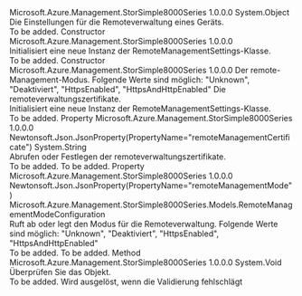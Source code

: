 <Type Name="RemoteManagementSettings" FullName="Microsoft.Azure.Management.StorSimple8000Series.Models.RemoteManagementSettings">
  <TypeSignature Language="C#" Value="public class RemoteManagementSettings" />
  <TypeSignature Language="ILAsm" Value=".class public auto ansi beforefieldinit RemoteManagementSettings extends System.Object" />
  <TypeSignature Language="DocId" Value="T:Microsoft.Azure.Management.StorSimple8000Series.Models.RemoteManagementSettings" />
  <TypeSignature Language="VB.NET" Value="Public Class RemoteManagementSettings" />
  <TypeSignature Language="F#" Value="type RemoteManagementSettings = class" />
  <AssemblyInfo>
    <AssemblyName>Microsoft.Azure.Management.StorSimple8000Series</AssemblyName>
    <AssemblyVersion>1.0.0.0</AssemblyVersion>
  </AssemblyInfo>
  <Base>
    <BaseTypeName>System.Object</BaseTypeName>
  </Base>
  <Interfaces />
  <Docs>
    <summary>
            Die Einstellungen für die Remoteverwaltung eines Geräts.
            </summary>
    <remarks>To be added.</remarks>
  </Docs>
  <Members>
    <Member MemberName=".ctor">
      <MemberSignature Language="C#" Value="public RemoteManagementSettings ();" />
      <MemberSignature Language="ILAsm" Value=".method public hidebysig specialname rtspecialname instance void .ctor() cil managed" />
      <MemberSignature Language="DocId" Value="M:Microsoft.Azure.Management.StorSimple8000Series.Models.RemoteManagementSettings.#ctor" />
      <MemberSignature Language="VB.NET" Value="Public Sub New ()" />
      <MemberType>Constructor</MemberType>
      <AssemblyInfo>
        <AssemblyName>Microsoft.Azure.Management.StorSimple8000Series</AssemblyName>
        <AssemblyVersion>1.0.0.0</AssemblyVersion>
      </AssemblyInfo>
      <Parameters />
      <Docs>
        <summary>
            Initialisiert eine neue Instanz der RemoteManagementSettings-Klasse.
            </summary>
        <remarks>To be added.</remarks>
      </Docs>
    </Member>
    <Member MemberName=".ctor">
      <MemberSignature Language="C#" Value="public RemoteManagementSettings (Microsoft.Azure.Management.StorSimple8000Series.Models.RemoteManagementModeConfiguration remoteManagementMode, string remoteManagementCertificate = null);" />
      <MemberSignature Language="ILAsm" Value=".method public hidebysig specialname rtspecialname instance void .ctor(valuetype Microsoft.Azure.Management.StorSimple8000Series.Models.RemoteManagementModeConfiguration remoteManagementMode, string remoteManagementCertificate) cil managed" />
      <MemberSignature Language="DocId" Value="M:Microsoft.Azure.Management.StorSimple8000Series.Models.RemoteManagementSettings.#ctor(Microsoft.Azure.Management.StorSimple8000Series.Models.RemoteManagementModeConfiguration,System.String)" />
      <MemberSignature Language="VB.NET" Value="Public Sub New (remoteManagementMode As RemoteManagementModeConfiguration, Optional remoteManagementCertificate As String = null)" />
      <MemberSignature Language="F#" Value="new Microsoft.Azure.Management.StorSimple8000Series.Models.RemoteManagementSettings : Microsoft.Azure.Management.StorSimple8000Series.Models.RemoteManagementModeConfiguration * string -&gt; Microsoft.Azure.Management.StorSimple8000Series.Models.RemoteManagementSettings" Usage="new Microsoft.Azure.Management.StorSimple8000Series.Models.RemoteManagementSettings (remoteManagementMode, remoteManagementCertificate)" />
      <MemberType>Constructor</MemberType>
      <AssemblyInfo>
        <AssemblyName>Microsoft.Azure.Management.StorSimple8000Series</AssemblyName>
        <AssemblyVersion>1.0.0.0</AssemblyVersion>
      </AssemblyInfo>
      <Parameters>
        <Parameter Name="remoteManagementMode" Type="Microsoft.Azure.Management.StorSimple8000Series.Models.RemoteManagementModeConfiguration" />
        <Parameter Name="remoteManagementCertificate" Type="System.String" />
      </Parameters>
      <Docs>
        <param name="remoteManagementMode">Der remote-Management-Modus.
            Folgende Werte sind möglich: "Unknown", "Deaktiviert", "HttpsEnabled", "HttpsAndHttpEnabled"</param>
        <param name="remoteManagementCertificate">Die remoteverwaltungszertifikate.</param>
        <summary>
            Initialisiert eine neue Instanz der RemoteManagementSettings-Klasse.
            </summary>
        <remarks>To be added.</remarks>
      </Docs>
    </Member>
    <Member MemberName="RemoteManagementCertificate">
      <MemberSignature Language="C#" Value="public string RemoteManagementCertificate { get; set; }" />
      <MemberSignature Language="ILAsm" Value=".property instance string RemoteManagementCertificate" />
      <MemberSignature Language="DocId" Value="P:Microsoft.Azure.Management.StorSimple8000Series.Models.RemoteManagementSettings.RemoteManagementCertificate" />
      <MemberSignature Language="VB.NET" Value="Public Property RemoteManagementCertificate As String" />
      <MemberSignature Language="F#" Value="member this.RemoteManagementCertificate : string with get, set" Usage="Microsoft.Azure.Management.StorSimple8000Series.Models.RemoteManagementSettings.RemoteManagementCertificate" />
      <MemberType>Property</MemberType>
      <AssemblyInfo>
        <AssemblyName>Microsoft.Azure.Management.StorSimple8000Series</AssemblyName>
        <AssemblyVersion>1.0.0.0</AssemblyVersion>
      </AssemblyInfo>
      <Attributes>
        <Attribute>
          <AttributeName>Newtonsoft.Json.JsonProperty(PropertyName="remoteManagementCertificate")</AttributeName>
        </Attribute>
      </Attributes>
      <ReturnValue>
        <ReturnType>System.String</ReturnType>
      </ReturnValue>
      <Docs>
        <summary>
            Abrufen oder Festlegen der remoteverwaltungszertifikate.
            </summary>
        <value>To be added.</value>
        <remarks>To be added.</remarks>
      </Docs>
    </Member>
    <Member MemberName="RemoteManagementMode">
      <MemberSignature Language="C#" Value="public Microsoft.Azure.Management.StorSimple8000Series.Models.RemoteManagementModeConfiguration RemoteManagementMode { get; set; }" />
      <MemberSignature Language="ILAsm" Value=".property instance valuetype Microsoft.Azure.Management.StorSimple8000Series.Models.RemoteManagementModeConfiguration RemoteManagementMode" />
      <MemberSignature Language="DocId" Value="P:Microsoft.Azure.Management.StorSimple8000Series.Models.RemoteManagementSettings.RemoteManagementMode" />
      <MemberSignature Language="VB.NET" Value="Public Property RemoteManagementMode As RemoteManagementModeConfiguration" />
      <MemberSignature Language="F#" Value="member this.RemoteManagementMode : Microsoft.Azure.Management.StorSimple8000Series.Models.RemoteManagementModeConfiguration with get, set" Usage="Microsoft.Azure.Management.StorSimple8000Series.Models.RemoteManagementSettings.RemoteManagementMode" />
      <MemberType>Property</MemberType>
      <AssemblyInfo>
        <AssemblyName>Microsoft.Azure.Management.StorSimple8000Series</AssemblyName>
        <AssemblyVersion>1.0.0.0</AssemblyVersion>
      </AssemblyInfo>
      <Attributes>
        <Attribute>
          <AttributeName>Newtonsoft.Json.JsonProperty(PropertyName="remoteManagementMode")</AttributeName>
        </Attribute>
      </Attributes>
      <ReturnValue>
        <ReturnType>Microsoft.Azure.Management.StorSimple8000Series.Models.RemoteManagementModeConfiguration</ReturnType>
      </ReturnValue>
      <Docs>
        <summary>
            Ruft ab oder legt den Modus für die Remoteverwaltung. Folgende Werte sind möglich: "Unknown", "Deaktiviert", "HttpsEnabled", "HttpsAndHttpEnabled"
            </summary>
        <value>To be added.</value>
        <remarks>To be added.</remarks>
      </Docs>
    </Member>
    <Member MemberName="Validate">
      <MemberSignature Language="C#" Value="public virtual void Validate ();" />
      <MemberSignature Language="ILAsm" Value=".method public hidebysig newslot virtual instance void Validate() cil managed" />
      <MemberSignature Language="DocId" Value="M:Microsoft.Azure.Management.StorSimple8000Series.Models.RemoteManagementSettings.Validate" />
      <MemberSignature Language="VB.NET" Value="Public Overridable Sub Validate ()" />
      <MemberSignature Language="F#" Value="abstract member Validate : unit -&gt; unit&#xA;override this.Validate : unit -&gt; unit" Usage="remoteManagementSettings.Validate " />
      <MemberType>Method</MemberType>
      <AssemblyInfo>
        <AssemblyName>Microsoft.Azure.Management.StorSimple8000Series</AssemblyName>
        <AssemblyVersion>1.0.0.0</AssemblyVersion>
      </AssemblyInfo>
      <ReturnValue>
        <ReturnType>System.Void</ReturnType>
      </ReturnValue>
      <Parameters />
      <Docs>
        <summary>
            Überprüfen Sie das Objekt.
            </summary>
        <remarks>To be added.</remarks>
        <exception cref="T:Microsoft.Rest.ValidationException">
            Wird ausgelöst, wenn die Validierung fehlschlägt
            </exception>
      </Docs>
    </Member>
  </Members>
</Type>